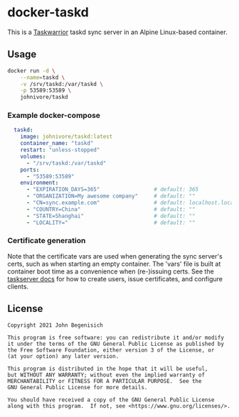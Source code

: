 # docker-taskd

This is a [Taskwarrior](https://www.taskwarrior.org/) taskd sync server in an Alpine Linux-based container.

## Usage

```bash
docker run -d \
    --name=taskd \
    -v /srv/taskd:/var/taskd \
    -p 53589:53589 \
    johnivore/taskd
```

### Example docker-compose

```yml
  taskd:
    image: johnivore/taskd:latest
    container_name: "taskd"
    restart: "unless-stopped"
    volumes:
      - "/srv/taskd:/var/taskd"
    ports:
      - "53589:53589"
    environment:
      - "EXPIRATION_DAYS=365"                 # default: 365
      - "ORGANIZATION=My awesome company"     # default: ""
      - "CN=sync.example.com"                 # default: localhost.localdomain
      - "COUNTRY=China"                       # default: ""
      - "STATE=Shanghai"                      # default: ""
      - "LOCALITY="                           # default: ""
```

### Certificate generation

Note that the certificate vars are used when generating the sync server's certs,
such as when starting an empty container.  The 'vars' file is built at container boot
time as a convenience when (re-)issuing certs.  See the [taskserver docs](https://taskwarrior.org/docs/taskserver/configure.html) for how to create users, issue certificates, and configure clients.


## License

```
Copyright 2021 John Begenisich

This program is free software: you can redistribute it and/or modify
it under the terms of the GNU General Public License as published by
the Free Software Foundation, either version 3 of the License, or
(at your option) any later version.

This program is distributed in the hope that it will be useful,
but WITHOUT ANY WARRANTY; without even the implied warranty of
MERCHANTABILITY or FITNESS FOR A PARTICULAR PURPOSE.  See the
GNU General Public License for more details.

You should have received a copy of the GNU General Public License
along with this program.  If not, see <https://www.gnu.org/licenses/>.
```
